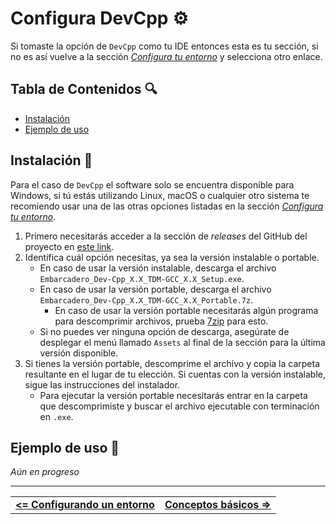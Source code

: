 # Configura DevCpp ⚙️

Si tomaste la opción de `DevCpp` como tu IDE entonces esta es tu sección, si no es así vuelve a la sección *[Configura tu entorno](./README.md)* y selecciona otro enlace.


## Tabla de Contenidos 🔍

- [Instalación](#instalación-)
- [Ejemplo de uso](#ejemplo-de-uso-)



## Instalación 📩

Para el caso de `DevCpp` el software solo se encuentra disponible para Windows, si tú estás utilizando Linux, macOS o cualquier otro sistema te recomiendo usar una de las otras opciones listadas en la sección *[Configura tu entorno](./README.md)*.

1. Primero necesitarás acceder a la sección de *releases* del GitHub del proyecto en [este link](https://github.com/Embarcadero/Dev-Cpp/releases).
2. Identifica cuál opción necesitas, ya sea la versión instalable o portable.
    - En caso de usar la versión instalable, descarga el archivo `Embarcadero_Dev-Cpp_X.X_TDM-GCC_X.X_Setup.exe`.
    - En caso de usar la versión portable, descarga el archivo `Embarcadero_Dev-Cpp_X.X_TDM-GCC_X.X_Portable.7z`.
      - En caso de usar la versión portable necesitarás algún programa para descomprimir archivos, prueba [7zip](https://www.7-zip.org/) para esto.
    - Si no puedes ver ninguna opción de descarga, asegúrate de desplegar el menú llamado `Assets` al final de la sección para la última versión disponible.
3. Si tienes la versión portable, descomprime el archivo y copia la carpeta resultante en el lugar de tu elección. Si cuentas con la versión instalable, sigue las instrucciones del instalador.
    - Para ejecutar la versión portable necesitarás entrar en la carpeta que descomprimiste y buscar el archivo ejecutable con terminación en `.exe`.



## Ejemplo de uso 🧠

*Aún en progreso*



<hr><div align="center"><table><tr>
  <td><b><a href="./README.md"><=  Configurando un entorno  </a></b></td>
  <td><b><a href="../definitions/README.md#conceptos-básicos-">  Conceptos básicos  =></a></b></td>
</tr></table></div>